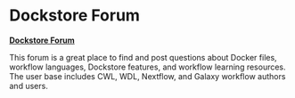 # Dockstore Forum

[**Dockstore Forum**](https://discuss.dockstore.org/)

This forum is a great place to find and post questions about Docker files, workflow languages, Dockstore features, and workflow learning resources. The user base includes CWL, WDL, Nextflow, and Galaxy workflow authors and users.
